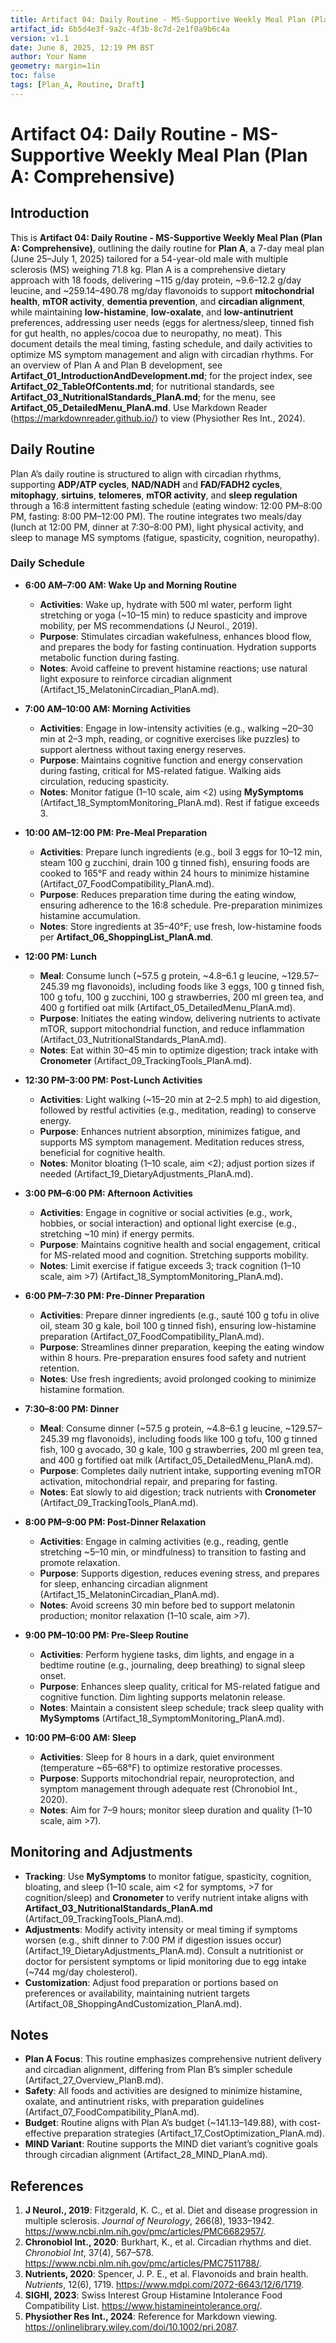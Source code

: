 
```yaml
---
title: Artifact 04: Daily Routine - MS-Supportive Weekly Meal Plan (Plan A: Comprehensive)
artifact_id: 6b5d4e3f-9a2c-4f3b-8c7d-2e1f0a9b6c4a
version: v1.1
date: June 8, 2025, 12:19 PM BST
author: Your Name
geometry: margin=1in
toc: false
tags: [Plan_A, Routine, Draft]
---
```

# Artifact 04: Daily Routine - MS-Supportive Weekly Meal Plan (Plan A: Comprehensive)

## Introduction

This is **Artifact 04: Daily Routine - MS-Supportive Weekly Meal Plan (Plan A: Comprehensive)**, outlining the daily routine for **Plan A**, a 7-day meal plan (June 25–July 1, 2025) tailored for a 54-year-old male with multiple sclerosis (MS) weighing 71.8 kg. Plan A is a comprehensive dietary approach with 18 foods, delivering \~115 g/day protein, \~9.6–12.2 g/day leucine, and \~259.14–490.78 mg/day flavonoids to support **mitochondrial health**, **mTOR activity**, **dementia prevention**, and **circadian alignment**, while maintaining **low-histamine**, **low-oxalate**, and **low-antinutrient** preferences, addressing user needs (eggs for alertness/sleep, tinned fish for gut health, no apples/cocoa due to neuropathy, no meat). This document details the meal timing, fasting schedule, and daily activities to optimize MS symptom management and align with circadian rhythms. For an overview of Plan A and Plan B development, see **Artifact_01_IntroductionAndDevelopment.md**; for the project index, see **Artifact_02_TableOfContents.md**; for nutritional standards, see **Artifact_03_NutritionalStandards_PlanA.md**; for the menu, see **Artifact_05_DetailedMenu_PlanA.md**. Use Markdown Reader (https://markdownreader.github.io/) to view (Physiother Res Int., 2024).

## Daily Routine

Plan A’s daily routine is structured to align with circadian rhythms, supporting **ADP/ATP cycles**, **NAD/NADH** and **FAD/FADH2 cycles**, **mitophagy**, **sirtuins**, **telomeres**, **mTOR activity**, and **sleep regulation** through a 16:8 intermittent fasting schedule (eating window: 12:00 PM–8:00 PM, fasting: 8:00 PM–12:00 PM). The routine integrates two meals/day (lunch at 12:00 PM, dinner at 7:30–8:00 PM), light physical activity, and sleep to manage MS symptoms (fatigue, spasticity, cognition, neuropathy).

### Daily Schedule

- **6:00 AM–7:00 AM: Wake Up and Morning Routine**

  - **Activities**: Wake up, hydrate with 500 ml water, perform light stretching or yoga (\~10–15 min) to reduce spasticity and improve mobility, per MS recommendations (J Neurol., 2019).
  - **Purpose**: Stimulates circadian wakefulness, enhances blood flow, and prepares the body for fasting continuation. Hydration supports metabolic function during fasting.
  - **Notes**: Avoid caffeine to prevent histamine reactions; use natural light exposure to reinforce circadian alignment (Artifact_15_MelatoninCircadian_PlanA.md).

- **7:00 AM–10:00 AM: Morning Activities**

  - **Activities**: Engage in low-intensity activities (e.g., walking \~20–30 min at 2–3 mph, reading, or cognitive exercises like puzzles) to support alertness without taxing energy reserves.
  - **Purpose**: Maintains cognitive function and energy conservation during fasting, critical for MS-related fatigue. Walking aids circulation, reducing spasticity.
  - **Notes**: Monitor fatigue (1–10 scale, aim &lt;2) using **MySymptoms** (Artifact_18_SymptomMonitoring_PlanA.md). Rest if fatigue exceeds 3.

- **10:00 AM–12:00 PM: Pre-Meal Preparation**

  - **Activities**: Prepare lunch ingredients (e.g., boil 3 eggs for 10–12 min, steam 100 g zucchini, drain 100 g tinned fish), ensuring foods are cooked to 165°F and ready within 24 hours to minimize histamine (Artifact_07_FoodCompatibility_PlanA.md).
  - **Purpose**: Reduces preparation time during the eating window, ensuring adherence to the 16:8 schedule. Pre-preparation minimizes histamine accumulation.
  - **Notes**: Store ingredients at 35–40°F; use fresh, low-histamine foods per **Artifact_06_ShoppingList_PlanA.md**.

- **12:00 PM: Lunch**

  - **Meal**: Consume lunch (\~57.5 g protein, \~4.8–6.1 g leucine, \~129.57–245.39 mg flavonoids), including foods like 3 eggs, 100 g tinned fish, 100 g tofu, 100 g zucchini, 100 g strawberries, 200 ml green tea, and 400 g fortified oat milk (Artifact_05_DetailedMenu_PlanA.md).
  - **Purpose**: Initiates the eating window, delivering nutrients to activate mTOR, support mitochondrial function, and reduce inflammation (Artifact_03_NutritionalStandards_PlanA.md).
  - **Notes**: Eat within 30–45 min to optimize digestion; track intake with **Cronometer** (Artifact_09_TrackingTools_PlanA.md).

- **12:30 PM–3:00 PM: Post-Lunch Activities**

  - **Activities**: Light walking (\~15–20 min at 2–2.5 mph) to aid digestion, followed by restful activities (e.g., meditation, reading) to conserve energy.
  - **Purpose**: Enhances nutrient absorption, minimizes fatigue, and supports MS symptom management. Meditation reduces stress, beneficial for cognitive health.
  - **Notes**: Monitor bloating (1–10 scale, aim &lt;2); adjust portion sizes if needed (Artifact_19_DietaryAdjustments_PlanA.md).

- **3:00 PM–6:00 PM: Afternoon Activities**

  - **Activities**: Engage in cognitive or social activities (e.g., work, hobbies, or social interaction) and optional light exercise (e.g., stretching \~10 min) if energy permits.
  - **Purpose**: Maintains cognitive health and social engagement, critical for MS-related mood and cognition. Stretching supports mobility.
  - **Notes**: Limit exercise if fatigue exceeds 3; track cognition (1–10 scale, aim &gt;7) (Artifact_18_SymptomMonitoring_PlanA.md).

- **6:00 PM–7:30 PM: Pre-Dinner Preparation**

  - **Activities**: Prepare dinner ingredients (e.g., sauté 100 g tofu in olive oil, steam 30 g kale, boil 100 g tinned fish), ensuring low-histamine preparation (Artifact_07_FoodCompatibility_PlanA.md).
  - **Purpose**: Streamlines dinner preparation, keeping the eating window within 8 hours. Pre-preparation ensures food safety and nutrient retention.
  - **Notes**: Use fresh ingredients; avoid prolonged cooking to minimize histamine formation.

- **7:30–8:00 PM: Dinner**

  - **Meal**: Consume dinner (\~57.5 g protein, \~4.8–6.1 g leucine, \~129.57–245.39 mg flavonoids), including foods like 100 g tofu, 100 g tinned fish, 100 g avocado, 30 g kale, 100 g strawberries, 200 ml green tea, and 400 g fortified oat milk (Artifact_05_DetailedMenu_PlanA.md).
  - **Purpose**: Completes daily nutrient intake, supporting evening mTOR activation, mitochondrial repair, and preparing for fasting.
  - **Notes**: Eat slowly to aid digestion; track nutrients with **Cronometer** (Artifact_09_TrackingTools_PlanA.md).

- **8:00 PM–9:00 PM: Post-Dinner Relaxation**

  - **Activities**: Engage in calming activities (e.g., reading, gentle stretching \~5–10 min, or mindfulness) to transition to fasting and promote relaxation.
  - **Purpose**: Supports digestion, reduces evening stress, and prepares for sleep, enhancing circadian alignment (Artifact_15_MelatoninCircadian_PlanA.md).
  - **Notes**: Avoid screens 30 min before bed to support melatonin production; monitor relaxation (1–10 scale, aim &gt;7).

- **9:00 PM–10:00 PM: Pre-Sleep Routine**

  - **Activities**: Perform hygiene tasks, dim lights, and engage in a bedtime routine (e.g., journaling, deep breathing) to signal sleep onset.
  - **Purpose**: Enhances sleep quality, critical for MS-related fatigue and cognitive function. Dim lighting supports melatonin release.
  - **Notes**: Maintain a consistent sleep schedule; track sleep quality with **MySymptoms** (Artifact_18_SymptomMonitoring_PlanA.md).

- **10:00 PM–6:00 AM: Sleep**

  - **Activities**: Sleep for 8 hours in a dark, quiet environment (temperature \~65–68°F) to optimize restorative processes.
  - **Purpose**: Supports mitochondrial repair, neuroprotection, and symptom management through adequate rest (Chronobiol Int., 2020).
  - **Notes**: Aim for 7–9 hours; monitor sleep duration and quality (1–10 scale, aim &gt;7).

## Monitoring and Adjustments

- **Tracking**: Use **MySymptoms** to monitor fatigue, spasticity, cognition, bloating, and sleep (1–10 scale, aim &lt;2 for symptoms, &gt;7 for cognition/sleep) and **Cronometer** to verify nutrient intake aligns with **Artifact_03_NutritionalStandards_PlanA.md** (Artifact_09_TrackingTools_PlanA.md).
- **Adjustments**: Modify activity intensity or meal timing if symptoms worsen (e.g., shift dinner to 7:00 PM if digestion issues occur) (Artifact_19_DietaryAdjustments_PlanA.md). Consult a nutritionist or doctor for persistent symptoms or lipid monitoring due to egg intake (\~744 mg/day cholesterol).
- **Customization**: Adjust food preparation or portions based on preferences or availability, maintaining nutrient targets (Artifact_08_ShoppingAndCustomization_PlanA.md).

## Notes

- **Plan A Focus**: This routine emphasizes comprehensive nutrient delivery and circadian alignment, differing from Plan B’s simpler schedule (Artifact_27_Overview_PlanB.md).
- **Safety**: All foods and activities are designed to minimize histamine, oxalate, and antinutrient risks, with preparation guidelines (Artifact_07_FoodCompatibility_PlanA.md).
- **Budget**: Routine aligns with Plan A’s budget (\~$141.13–$149.88), with cost-effective preparation strategies (Artifact_17_CostOptimization_PlanA.md).
- **MIND Variant**: Routine supports the MIND diet variant’s cognitive goals through circadian alignment (Artifact_28_MIND_PlanA.md).

## References

1. **J Neurol., 2019**: Fitzgerald, K. C., et al. Diet and disease progression in multiple sclerosis. *Journal of Neurology*, 266(8), 1933–1942. https://www.ncbi.nlm.nih.gov/pmc/articles/PMC6682957/.
2. **Chronobiol Int., 2020**: Burkhart, K., et al. Circadian rhythms and diet. *Chronobiol Int*, 37(4), 567–578. https://www.ncbi.nlm.nih.gov/pmc/articles/PMC7511788/.
3. **Nutrients, 2020**: Spencer, J. P. E., et al. Flavonoids and brain health. *Nutrients*, 12(6), 1719. https://www.mdpi.com/2072-6643/12/6/1719.
4. **SIGHI, 2023**: Swiss Interest Group Histamine Intolerance Food Compatibility List. https://www.histamineintolerance.org/.
5. **Physiother Res Int., 2024**: Reference for Markdown viewing. https://onlinelibrary.wiley.com/doi/10.1002/pri.2087.